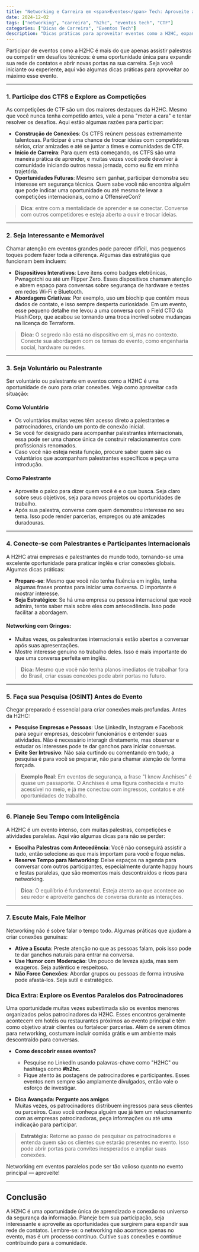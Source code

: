 ```yaml
---
title: "Networking e Carreira em <span>Eventos</span> Tech: Aproveite ao Máximo a <span>H2HC</span>"
date: 2024-12-02
tags: ["networking", "carreira", "h2hc", "eventos tech", "CTF"]
categories: ["Dicas de Carreira", "Eventos Tech"]
description: "Dicas práticas para aproveitar eventos como a H2HC, expandir sua rede de contatos e abrir novas portas na sua carreira."
---
```


Participar de eventos como a H2HC é mais do que apenas assistir palestras ou competir em desafios técnicos: é uma oportunidade única para expandir sua rede de contatos e abrir novas portas na sua carreira. Seja você iniciante ou experiente, aqui vão algumas dicas práticas para aproveitar ao máximo esse evento.

---

### 1. Participe dos <span>CTFS</span> e Explore as Competições

As competições de CTF são um dos maiores destaques da H2HC. Mesmo que você nunca tenha competido antes, vale a pena "meter a cara" e tentar resolver os desafios. Aqui estão algumas razões para participar:

- **Construção de Conexões**: Os CTFS reúnem pessoas extremamente talentosas. Participar é uma chance de trocar ideias com competidores sérios, criar amizades e até se juntar a times e comunidades de CTF.
- **Início de Carreira**: Para quem está começando, os CTFS são uma maneira prática de aprender, e muitas vezes você pode devolver à comunidade iniciando outros nessa jornada, como eu fiz em minha trajetória.
- **Oportunidades Futuras**: Mesmo sem ganhar, participar demonstra seu interesse em segurança técnica. Quem sabe você não encontra alguém que pode indicar uma oportunidade ou até mesmo te levar a competições internacionais, como a OffensiveCon?

> **Dica**: entre com a mentalidade de aprender e se conectar. Converse com outros competidores e esteja aberto a ouvir e trocar ideias.

---

### 2. Seja <span>Interessante</span> e Memorável

Chamar atenção em eventos grandes pode parecer difícil, mas pequenos toques podem fazer toda a diferença. Algumas das estratégias que funcionam bem incluem:

- **Dispositivos Interativos**: Leve itens como badges eletrônicas, Pwnagotchi ou até um Flipper Zero. Esses dispositivos chamam atenção e abrem espaço para conversas sobre segurança de hardware e testes em redes Wi-Fi e Bluetooth.
- **Abordagens Criativas**: Por exemplo, uso um biochip que contém meus dados de contato, e isso sempre desperta curiosidade. Em um evento, esse pequeno detalhe me levou a uma conversa com o Field CTO da HashiCorp, que acabou se tornando uma troca incrível sobre mudanças na licença do Terraform.

> **Dica:** O segredo não está no dispositivo em si, mas no contexto. Conecte sua abordagem com os temas do evento, como engenharia social, hardware ou redes.

---

### 3. Seja Voluntário ou Palestrante

Ser voluntário ou palestrante em eventos como a H2HC é uma oportunidade de ouro para criar conexões. Veja como aproveitar cada situação:

#### Como Voluntário  
- Os voluntários muitas vezes têm acesso direto a palestrantes e patrocinadores, criando um ponto de conexão inicial.
- Se você for designado para acompanhar palestrantes internacionais, essa pode ser uma chance única de construir relacionamentos com profissionais renomados.
- Caso você não esteja nesta função, procure saber quem são os voluntários que acompanham palestrantes específicos e peça uma introdução.

#### Como Palestrante
- Aproveite o palco para dizer quem você é e o que busca. Seja claro sobre seus objetivos, seja para novos projetos ou oportunidades de trabalho.
- Após sua palestra, converse com quem demonstrou interesse no seu tema. Isso pode render parcerias, empregos ou até amizades duradouras.

---

### 4. Conecte-se com Palestrantes e Participantes Internacionais

A H2HC atrai empresas e palestrantes do mundo todo, tornando-se uma excelente oportunidade para praticar inglês e criar conexões globais. Algumas dicas práticas:

- **Prepare-se**: Mesmo que você não tenha fluência em inglês, tenha algumas frases prontas para iniciar uma conversa. O importante é mostrar interesse.
- **Seja Estratégico**: Se há uma empresa ou pessoa internacional que você admira, tente saber mais sobre eles com antecedência. Isso pode facilitar a abordagem.

#### **Networking com Gringos**:  
- Muitas vezes, os palestrantes internacionais estão abertos a conversar após suas apresentações.
- Mostre interesse genuíno no trabalho deles. Isso é mais importante do que uma conversa perfeita em inglês.

> **Dica:** Mesmo que você não tenha planos imediatos de trabalhar fora do Brasil, criar essas conexões pode abrir portas no futuro.

---

### 5. Faça sua Pesquisa (OSINT) Antes do Evento

Chegar preparado é essencial para criar conexões mais profundas. Antes da H2HC:

- **Pesquise Empresas e Pessoas**: Use LinkedIn, Instagram e Facebook para seguir empresas, descobrir funcionários e entender suas atividades. Não é necessário interagir diretamente, mas observar e estudar os interesses pode te dar ganchos para iniciar conversas.
- **Evite Ser Intrusivo**: Não saia curtindo ou comentando em tudo; a pesquisa é para você se preparar, não para chamar atenção de forma forçada.
                
> **Exemplo Real**: Em eventos de segurança, a frase "I know Anchises" é quase um passaporte. O Anchises é uma figura conhecida e muito acessível no meio, e já me conectou com ingressos, contatos e até oportunidades de trabalho.

---

### 6. Planeje Seu Tempo com Inteligência

A H2HC é um evento intenso, com muitas palestras, competições e atividades paralelas. Aqui vão algumas dicas para não se perder:

- **Escolha Palestras com Antecedência**: Você não conseguirá assistir a tudo, então selecione as que mais importam para você e foque nelas.
- **Reserve Tempo para Networking**: Deixe espaços na agenda para conversar com outros participantes, especialmente durante happy hours e festas paralelas, que são momentos mais descontraídos e ricos para networking.
                  
> **Dica**: O equilíbrio é fundamental. Esteja atento ao que acontece ao seu redor e aproveite ganchos de conversa durante as interações.

---

### 7. Escute Mais, Fale Melhor

Networking não é sobre falar o tempo todo. Algumas práticas que ajudam a criar conexões genuínas:

- **Ative a Escuta**: Preste atenção no que as pessoas falam, pois isso pode te dar ganchos naturais para entrar na conversa.
- **Use Humor com Moderação**: Um pouco de leveza ajuda, mas sem exageros. Seja autêntico e respeitoso.
- **Não Force Conexões**: Abordar grupos ou pessoas de forma intrusiva pode afastá-los. Seja sutil e estratégico.

### **Dica Extra: Explore os Eventos Paralelos dos Patrocinadores**

Uma oportunidade muitas vezes subestimada são os eventos menores organizados pelos patrocinadores da H2HC. Esses encontros geralmente acontecem em hotéis ou restaurantes próximos ao evento principal e têm como objetivo atrair clientes ou fortalecer parcerias. Além de serem ótimos para networking, costumam incluir comida grátis e um ambiente mais descontraído para conversas.

- **Como descobrir esses eventos?**
  - Pesquise no LinkedIn usando palavras-chave como "H2HC" ou hashtags como **#h2hc**.
  - Fique atento às postagens de patrocinadores e participantes. Esses eventos nem sempre são amplamente divulgados, então vale o esforço de investigar.

- **Dica Avançada: Pergunte aos amigos**  
  Muitas vezes, os patrocinadores distribuem ingressos para seus clientes ou parceiros. Caso você conheça alguém que já tem um relacionamento com as empresas patrocinadoras, peça informações ou até uma indicação para participar.

> **Estratégia:** Retorne ao passo de pesquisar os patrocinadores e entenda quem são os clientes que estarão presentes no evento. Isso pode abrir portas para convites inesperados e ampliar suas conexões.

Networking em eventos paralelos pode ser tão valioso quanto no evento principal — aproveite!

---

## Conclusão

A H2HC é uma oportunidade única de aprendizado e conexão no universo da segurança da informação. Planeje bem sua participação, seja interessante e aproveite as oportunidades que surgirem para expandir sua rede de contatos. Lembre-se: o networking não acontece apenas no evento, mas é um processo contínuo. Cultive suas conexões e continue contribuindo para a comunidade.